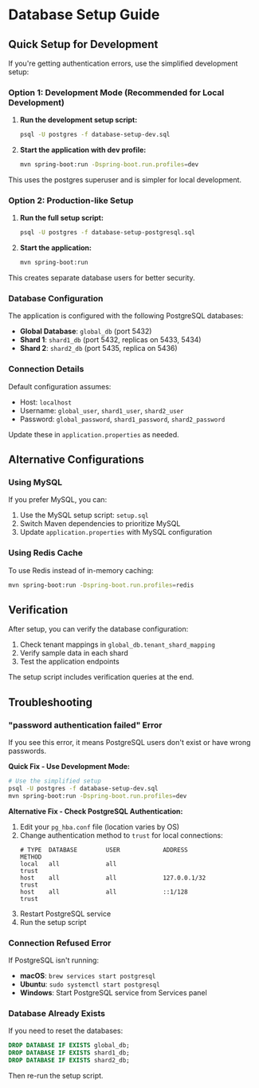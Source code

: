 # Database Setup Guide

## Quick Setup for Development

If you're getting authentication errors, use the simplified development setup:

### Option 1: Development Mode (Recommended for Local Development)

1. **Run the development setup script:**
   ```bash
   psql -U postgres -f database-setup-dev.sql
   ```

2. **Start the application with dev profile:**
   ```bash
   mvn spring-boot:run -Dspring-boot.run.profiles=dev
   ```

This uses the postgres superuser and is simpler for local development.

### Option 2: Production-like Setup

1. **Run the full setup script:**
   ```bash
   psql -U postgres -f database-setup-postgresql.sql
   ```

2. **Start the application:**
   ```bash
   mvn spring-boot:run
   ```

This creates separate database users for better security.

### Database Configuration

The application is configured with the following PostgreSQL databases:

- **Global Database**: `global_db` (port 5432)
- **Shard 1**: `shard1_db` (port 5432, replicas on 5433, 5434)
- **Shard 2**: `shard2_db` (port 5435, replica on 5436)

### Connection Details

Default configuration assumes:
- Host: `localhost`
- Username: `global_user`, `shard1_user`, `shard2_user`
- Password: `global_password`, `shard1_password`, `shard2_password`

Update these in `application.properties` as needed.

## Alternative Configurations

### Using MySQL

If you prefer MySQL, you can:

1. Use the MySQL setup script: `setup.sql`
2. Switch Maven dependencies to prioritize MySQL
3. Update `application.properties` with MySQL configuration

### Using Redis Cache

To use Redis instead of in-memory caching:

```bash
mvn spring-boot:run -Dspring-boot.run.profiles=redis
```

## Verification

After setup, you can verify the database configuration:

1. Check tenant mappings in `global_db.tenant_shard_mapping`
2. Verify sample data in each shard
3. Test the application endpoints

The setup script includes verification queries at the end.

## Troubleshooting

### "password authentication failed" Error

If you see this error, it means PostgreSQL users don't exist or have wrong passwords.

**Quick Fix - Use Development Mode:**
```bash
# Use the simplified setup
psql -U postgres -f database-setup-dev.sql
mvn spring-boot:run -Dspring-boot.run.profiles=dev
```

**Alternative Fix - Check PostgreSQL Authentication:**
1. Edit your `pg_hba.conf` file (location varies by OS)
2. Change authentication method to `trust` for local connections:
   ```
   # TYPE  DATABASE        USER            ADDRESS                 METHOD
   local   all             all                                     trust
   host    all             all             127.0.0.1/32            trust
   host    all             all             ::1/128                 trust
   ```
3. Restart PostgreSQL service
4. Run the setup script

### Connection Refused Error

If PostgreSQL isn't running:
- **macOS**: `brew services start postgresql`
- **Ubuntu**: `sudo systemctl start postgresql`
- **Windows**: Start PostgreSQL service from Services panel

### Database Already Exists

If you need to reset the databases:
```sql
DROP DATABASE IF EXISTS global_db;
DROP DATABASE IF EXISTS shard1_db;
DROP DATABASE IF EXISTS shard2_db;
```

Then re-run the setup script.